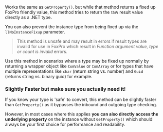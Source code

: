 ﻿Works the same as `GetProperty()`.  but while that method returns a fixed up FoxPro friendly value, this method tries to return the raw result value directly as a .NET type. You can also prevent the instance type from being fixed up via the `llNoInstanceFixup` parameter.> This method is unsafe and may result in errors if result types are invalid for use in FoxPro which result in *Function argument value, type or count is invalid* errors.Use this method in scenarios where a type may be fixed up normally by returning a wrapper object like `ComValue` or `ComArray` or for types that have multiple representations like `char` (return string vs. number) and `Guid` (returns string vs. binary guid) for example.### Slightly Faster but make sure you actually need it!If you know your type is 'safe' to convert, this method can be slightly faster than `GetProperty()` as it bypasses the inbound and outgoing type checking. However, in most cases where this applies **you can also directly access the underlying property** on the instance without `GetProperty()` which should always be your first choice for performance and readability.